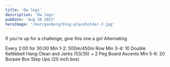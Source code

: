 ```yaml
---
title: 'Ow legs'
description: 'Ow legs'
pubDate: 'Aug 30 2023'
heroImage: '/marcgasberg/blog-placeholder-3.jpg'
---
```

If you're up for a challenge, give this one a go! Alternating 

Every 2:00 for 30:00 
Min 1-2: 500m/450m Row 
Min 3-4: 10 Double Kettlebell Hang Clean and Jerks (53/35) + 2 Peg Board Ascents 
Min 5-6: 20 Burpee Box Step Ups (20 inch box)
